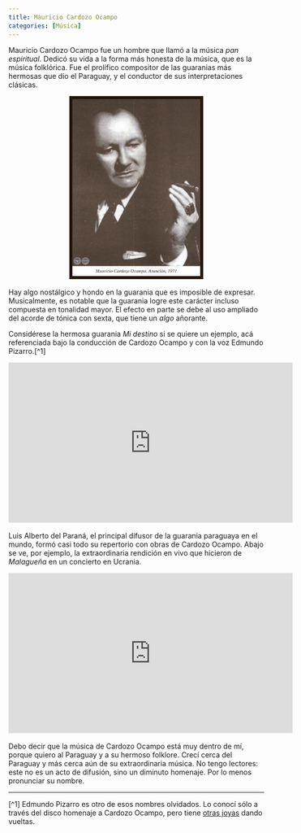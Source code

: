 ```yaml
---
title: Mauricio Cardozo Ocampo 
categories: [Música]
---
```


Mauricio Cardozo Ocampo fue un hombre que llamó a la música *pan espiritual*.
Dedicó su vida a la forma más honesta de la música, que es la música folklórica.
Fue el prolífico compositor de las guaranias más hermosas que dio el Paraguay, y
el conductor de sus interpretaciones clásicas.


<p align="center">
    <img src="../Images/MCO.jpg" width="50%" style="border: 6px solid #231709;">
</p>

Hay algo nostálgico y hondo en la guarania que es imposible de expresar.
Musicalmente, es notable que la guarania logre este carácter incluso compuesta
en tonalidad mayor. El efecto en parte se debe al uso ampliado del acorde de
tónica con sexta, que tiene un *algo* añorante. 

Considérese la hermosa guarania *Mi destino* si se quiere un ejemplo, acá
referenciada bajo la conducción de Cardozo Ocampo y con la voz Edmundo
Pizarro.[^1]

<div style="text-align: center;">
  <iframe width="560" height="315" 
      src="https://www.youtube.com/embed/CUQwQrUVd2Y" 
      title="YouTube video player" 
      frameborder="0" 
      allow="accelerometer; autoplay; clipboard-write; encrypted-media; gyroscope; picture-in-picture" 
      allowfullscreen>
  </iframe>
</div>

Luis Alberto del Paraná, el principal difusor de la guarania paraguaya en el
mundo, formó casi todo su repertorio con obras de Cardozo Ocampo. Abajo se ve,
por ejemplo, la extraordinaria rendición en vivo que hicieron de *Malagueña* en
un concierto en Ucrania.


<div style="text-align: center;">
  <iframe width="560" height="315" 
      src="https://www.youtube.com/watch?v=srb0Qx4PI54" 
      title="YouTube video player" 
      frameborder="0" 
      allow="accelerometer; autoplay; clipboard-write; encrypted-media; gyroscope; picture-in-picture" 
      allowfullscreen>
  </iframe>
</div>

Debo decir que la música de Cardozo Ocampo está muy dentro de mí, porque quiero
al Paraguay y a su hermoso folklore. Crecí cerca del Paraguay y más cerca aún de
su extraordinaria música. No tengo lectores: este no es un acto de difusión,
sino un diminuto homenaje. Por lo menos pronunciar su nombre.

---


[^1] Edmundo Pizarro es otro de esos nombres olvidados. Lo conocí sólo a través
del disco homenaje a Cardozo Ocampo, pero tiene [otras joyas](https://www.youtube.com/watch?v=2U8TQ1_dCaw&list=RD2U8TQ1_dCaw&start_radio=1)
dando vueltas.
